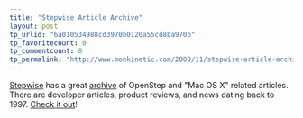 ```yaml
---
title: "Stepwise Article Archive"
layout: post
tp_urlid: "6a010534988cd3970b0120a55cd8ba970b"
tp_favoritecount: 0
tp_commentcount: 0
tp_permalink: "http://www.monkinetic.com/2000/11/stepwise-article-archive.html"
---
```

<a href="http://www.stepwise.com/">Stepwise</a> has a great <a href="http://www.stepwise.com/Articles/index.html">archive</a> of OpenStep and &quot;Mac OS X&quot; related articles. There are developer articles, product reviews, and news dating back to 1997. <a href="http://www.stepwise.com/Articles/index.html">Check it out</a>!
